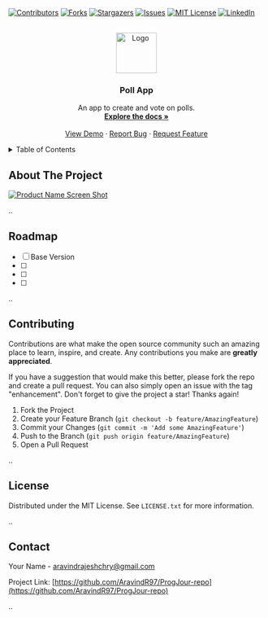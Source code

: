 <!-- Improved compatibility of back to top link: See: https://github.com/othneildrew/Best-README-Template/pull/73 -->
<a name="readme-top"></a>

[![Contributors][contributors-shield]][contributors-url]
[![Forks][forks-shield]][forks-url]
[![Stargazers][stars-shield]][stars-url]
[![Issues][issues-shield]][issues-url]
[![MIT License][license-shield]][license-url]
[![LinkedIn][linkedin-shield]][linkedin-url]



<!-- PROJECT LOGO -->
<br />
<div align="center">
  <a href="https://github.com/AravindR97/ProgJour-repo">
    <img src="images/logo.png" alt="Logo" width="80" height="80">
  </a>

<h3 align="center">Poll App</h3>

  <p align="center">
    An app to create and vote on polls.
    <br />
    <a href="https://github.com/AravindR97/ProgJour-repo"><strong>Explore the docs »</strong></a>
    <br />
    <br />
    <a href="https://github.com/AravindR97/ProgJour-repo">View Demo</a>
    ·
    <a href="https://github.com/AravindR97/ProgJour-repo/issues/new?labels=bug&template=bug-report---.md">Report Bug</a>
    ·
    <a href="https://github.com/AravindR97/ProgJour-repo/issues/new?labels=enhancement&template=feature-request---.md">Request Feature</a>
  </p>
</div>



<!-- TABLE OF CONTENTS -->
<details>
  <summary>Table of Contents</summary>
  <ol>
    <li>
      <a href="#about-the-project">About The Project</a>
      <ul>
        <li><a href="#built-with">Built With</a></li>
      </ul>
    </li>
    <li>
      <a href="#getting-started">Getting Started</a>
      <ul>
        <li><a href="#prerequisites">Prerequisites</a></li>
        <li><a href="#installation">Installation</a></li>
      </ul>
    </li>
    <li><a href="#usage">Usage</a></li>
    <li><a href="#roadmap">Roadmap</a></li>
    <li><a href="#contributing">Contributing</a></li>
    <li><a href="#license">License</a></li>
    <li><a href="#contact">Contact</a></li>
    <li><a href="#acknowledgments">Acknowledgments</a></li>
  </ol>
</details>



<!-- ABOUT THE PROJECT -->
## About The Project

[![Product Name Screen Shot][product-screenshot]](https://example.com)

<!-- [Add description here] -->

..



<!-- ROADMAP -->
## Roadmap

- [ ] Base Version
- [ ] 
- [ ] 
- [ ] 

..


<!-- CONTRIBUTING -->
## Contributing

Contributions are what make the open source community such an amazing place to learn, inspire, and create. Any contributions you make are **greatly appreciated**.

If you have a suggestion that would make this better, please fork the repo and create a pull request. You can also simply open an issue with the tag "enhancement".
Don't forget to give the project a star! Thanks again!

1. Fork the Project
2. Create your Feature Branch (`git checkout -b feature/AmazingFeature`)
3. Commit your Changes (`git commit -m 'Add some AmazingFeature'`)
4. Push to the Branch (`git push origin feature/AmazingFeature`)
5. Open a Pull Request

..



<!-- LICENSE -->
## License

Distributed under the MIT License. See `LICENSE.txt` for more information.

..



<!-- CONTACT -->
## Contact

Your Name - aravindrajeshchry@gmail.com

Project Link: [https://github.com/AravindR97/ProgJour-repo](https://github.com/AravindR97/ProgJour-repo)

..


<!-- MARKDOWN LINKS & IMAGES -->
<!-- https://www.markdownguide.org/basic-syntax/#reference-style-links -->
[contributors-shield]: https://img.shields.io/github/contributors/AravindR97/ProgJour-repo.svg?style=for-the-badge
[contributors-url]: https://github.com/AravindR97/ProgJour-repo/graphs/contributors
[forks-shield]: https://img.shields.io/github/forks/AravindR97/ProgJour-repo.svg?style=for-the-badge
[forks-url]: https://github.com/AravindR97/ProgJour-repo/network/members
[stars-shield]: https://img.shields.io/github/stars/AravindR97/ProgJour-repo.svg?style=for-the-badge
[stars-url]: https://github.com/AravindR97/ProgJour-repo/stargazers
[issues-shield]: https://img.shields.io/github/issues/AravindR97/ProgJour-repo.svg?style=for-the-badge
[issues-url]: https://github.com/AravindR97/ProgJour-repo/issues
[license-shield]: https://img.shields.io/github/license/AravindR97/ProgJour-repo.svg?style=for-the-badge
[license-url]: https://github.com/AravindR97/ProgJour-repo/blob/master/LICENSE.txt
[linkedin-shield]: https://img.shields.io/badge/-LinkedIn-black.svg?style=for-the-badge&logo=linkedin&colorB=555
[linkedin-url]: https://linkedin.com/in/aravind7991ygc
[product-screenshot]: images/screenshot.png
[Next.js]: https://img.shields.io/badge/next.js-000000?style=for-the-badge&logo=nextdotjs&logoColor=white
[Next-url]: https://nextjs.org/
[React.js]: https://img.shields.io/badge/React-20232A?style=for-the-badge&logo=react&logoColor=61DAFB
[React-url]: https://reactjs.org/
[Vue.js]: https://img.shields.io/badge/Vue.js-35495E?style=for-the-badge&logo=vuedotjs&logoColor=4FC08D
[Vue-url]: https://vuejs.org/
[Angular.io]: https://img.shields.io/badge/Angular-DD0031?style=for-the-badge&logo=angular&logoColor=white
[Angular-url]: https://angular.io/
[Svelte.dev]: https://img.shields.io/badge/Svelte-4A4A55?style=for-the-badge&logo=svelte&logoColor=FF3E00
[Svelte-url]: https://svelte.dev/
[Laravel.com]: https://img.shields.io/badge/Laravel-FF2D20?style=for-the-badge&logo=laravel&logoColor=white
[Laravel-url]: https://laravel.com
[Bootstrap.com]: https://img.shields.io/badge/Bootstrap-563D7C?style=for-the-badge&logo=bootstrap&logoColor=white
[Bootstrap-url]: https://getbootstrap.com
[JQuery.com]: https://img.shields.io/badge/jQuery-0769AD?style=for-the-badge&logo=jquery&logoColor=white
[JQuery-url]: https://jquery.com 